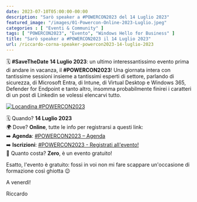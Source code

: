 ```yaml
---
date: 2023-07-10T05:00:00-00:00
description: "Sarò speaker a #POWERCON2023 del 14 Luglio 2023"
featured_image: "/images/01-Powercon-Online-2023-Luglio.jpeg"
categories : [ "Eventi & Community" ]
tags: [ "POWERCON2023", "Evento", "Windows Hello for Business" ]
title: "Sarò speaker a #POWERCON2023 il 14 Luglio 2023"
url: /riccardo-corna-speaker-powercon2023-14-luglio-2023
---
```

🗓️ **#SaveTheDate** **14 Luglio 2023**: un ultimo interessantissimo evento prima di andare in vacanza, il **#POWERCON2023**! Una giornata intera con tantissime sessioni insieme a tantissimi esperti di settore, parlando di sicurezza, di Microsoft Entra, di Intune, di Virtual Desktop e Windows 365, Defender for Endpoint e tanto altro, insomma probabilmente finirei i caratteri di un post di Linkedin se volessi elencarvi tutto.

[![Locandina #POWERCON2023](/images/01-Powercon-Online-2023-Luglio.jpeg)](https://www.ictpower.it/events/powercon2023-gestione-moderna-e-sicura-del-workplace-evento-online-gratuito.htm)

🗓️ Quando? **14 Luglio 2023**  
🌍 Dove? **Online**, tutte le info per registrarsi a questi link:  
➡️ **Agenda**: [#POWERCON2023 – Agenda](https://www.ictpower.it/events/powercon2023-gestione-moderna-e-sicura-del-workplace-evento-online-gratuito.htm)  
➡️ **Iscrizioni**: [#POWERCON2023 - Registrati all'evento!](https://www.eventbrite.it/e/biglietti-powercon2023-gestione-moderna-e-sicura-del-workplace-evento-online-gra-669886517607)  
🤑 Quanto costa? **Zero**, è un evento gratuito!

Esatto, l'evento è gratuito: fossi in voi non mi fare scappare un'occasione di formazione così ghiotta 😉

A venerdì!

Riccardo